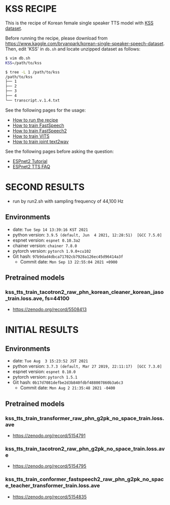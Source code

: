 # KSS RECIPE

This is the recipe of Korean female single speaker TTS model with [KSS dataset](https://www.kaggle.com/bryanpark/korean-single-speaker-speech-dataset).

Before running the recipe, please download from https://www.kaggle.com/bryanpark/korean-single-speaker-speech-dataset.  
Then, edit 'KSS' in `db.sh` and locate unzipped dataset as follows:

```bash
$ vim db.sh
KSS=/path/to/kss

$ tree -L 1 /path/to/kss
/path/to/kss
├── 1
├── 2
├── 3
├── 4
└── transcript.v.1.4.txt
```

See the following pages for the usage:
- [How to run the recipe](../../TEMPLATE/tts1/README.md#how-to-run)
- [How to train FastSpeech](../../TEMPLATE/tts1/README.md#fastspeech-training)
- [How to train FastSpeech2](../../TEMPLATE/tts1/README.md#fastspeech2-training)
- [How to train VITS](../../TEMPLATE/tts1/README.md#vits-training)
- [How to train joint text2wav](../../TEMPLATE/tts1/README.md#joint-text2wav-training)

See the following pages before asking the question:
- [ESPnet2 Tutorial](https://espnet.github.io/espnet/espnet2_tutorial.html)
- [ESPnet2 TTS FAQ](../../TEMPLATE/tts1/README.md#faq)

# SECOND RESULTS
- run by run2.sh with sampling frequency of 44,100 Hz

## Environments
- date: `Tue Sep 14 13:39:16 KST 2021`
- python version: `3.9.5 (default, Jun  4 2021, 12:28:51)  [GCC 7.5.0]`
- espnet version: `espnet 0.10.3a2`
- chainer version: `chainer 7.8.0`
- pytorch version: `pytorch 1.9.0+cu102`
- Git hash: `97b9dad4dbca71702cb7928a126ec45d96414a3f`
  - Commit date: `Mon Sep 13 22:55:04 2021 +0900`

## Pretrained models

### kss_tts_train_tacotron2_raw_phn_korean_cleaner_korean_jaso_train.loss.ave, fs=44100
- https://zenodo.org/record/5508413

# INITIAL RESULTS

## Environments
- date: `Tue Aug  3 15:23:52 JST 2021`
- python version: `3.7.3 (default, Mar 27 2019, 22:11:17)  [GCC 7.3.0]`
- espnet version: `espnet 0.10.0`
- pytorch version: `pytorch 1.5.1`
- Git hash: `0b17d7081defbe2d3b840fdbf488007860b3a6c3`
  - Commit date: `Mon Aug 2 21:35:48 2021 -0400`

## Pretrained models

### kss_tts_train_transformer_raw_phn_g2pk_no_space_train.loss.ave
- https://zenodo.org/record/5154791

### kss_tts_train_tacotron2_raw_phn_g2pk_no_space_train.loss.ave
- https://zenodo.org/record/5154795

### kss_tts_train_conformer_fastspeech2_raw_phn_g2pk_no_space_teacher_transformer_train.loss.ave
- https://zenodo.org/record/5154835
